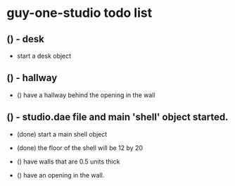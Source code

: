 # guy-one-studio todo list

## () - desk
* start a desk object

## () - hallway
* () have a hallway behind the opening in the wall

## () - studio.dae file and main 'shell' object started.
* (done) start a main shell object 
* (done) the floor of the shell will be 12 by 20

* () have walls that are 0.5 units thick
* () have an opening in the wall.


